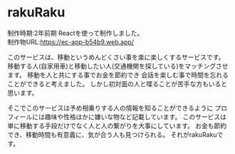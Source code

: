 # rakuRaku
制作時期:2年前期 Reactを使って制作しました。  
制作物URL:https://ec-app-b54b9.web.app/  
  
このサービスは、移動というめんどくさい事を楽に楽しくするサービスです。
移動する人(自家用車)と移動したい人(交通機関を探している)をマッチングさせます。
移動を人と共にする事でお金を節約でき
会話を楽しむ事で時間を忘れることができると考えました。
しかし初対面の人と喋ることが苦手な方もいると思います。

そこでこのサービスは予め相乗りする人の情報を知ることができるように
プロフィールには趣味や性格ほかに嫌いな物など記載しています。
このサービスは単に移動する手段だけでなく人と人の繋がりを大事にしています。
お金も節約でき、移動時間も有意義に、気が合う人も見つけられる。
それがrakuRakuです。
